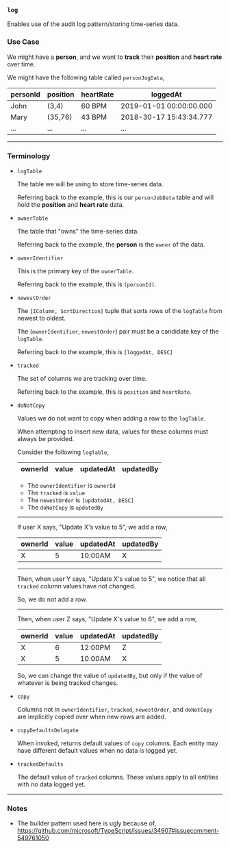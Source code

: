 ### `log`

Enables use of the audit log pattern/storing time-series data.

### Use Case

We might have a **person**, and we want to **track** their **position** and **heart rate** over time.

We might have the following table called `personJogData`,

|personId|position|heartRate|loggedAt               |
|--------|--------|---------|-----------------------|
|John    |(3,4)   |60 BPM   |2019-01-01 00:00:00.000|
|Mary    |(35,76) |43 BPM   |2018-30-17 15:43:34.777|
|...     |...     |...      |...                    |

-----

### Terminology

+ `logTable`

  The table we will be using to store time-series data.

  Referring back to the example,
  this is our `personJobData` table and will hold the **position** and **heart rate** data.

+ `ownerTable`

  The table that "owns" the time-series data.

  Referring back to the example,
  the **person** is the `owner` of the data.

+ `ownerIdentifier`

  This is the primary key of the `ownerTable`.

  Referring back to the example,
  this is `(personId)`.

+ `newestOrder`

  The `[IColumn, SortDirection]` tuple that sorts rows of the `logTable` from newest to oldest.

  The (`ownerIdentifier`, `newestOrder`) pair must be a candidate key of the `logTable`.

  Referring back to the example,
  this is `[loggedAt, DESC]`

+ `tracked`

  The set of columns we are tracking over time.

  Referring back to the example,
  this is `position` and `heartRate`.

+ `doNotCopy`

  Values we do not want to copy when adding a row to the `logTable`.

  When attempting to insert new data,
  values for these columns must always be provided.

  Consider the following `logTable`,

  |ownerId|value|updatedAt|updatedBy|
  |-------|-----|---------|---------|

  + The `ownerIdentifier` is `ownerId`
  + The `tracked` is `value`
  + The `newestOrder` is `[updatedAt, DESC]`
  + The `doNotCopy` is `updatedBy`

  -----

  If user X says, "Update X's value to 5",
  we add a row,

  |ownerId|value|updatedAt|updatedBy|
  |-------|-----|---------|---------|
  |X      |5    |10:00AM  |X        |

  -----

  Then, when user Y says, "Update X's value to 5",
  we notice that all `tracked` column values have not changed.

  So, we do not add a row.

  -----

  Then, when user Z says, "Update X's value to 6",
  we add a row,

  |ownerId|value|updatedAt|updatedBy|
  |-------|-----|---------|---------|
  |X      |6    |12:00PM  |Z        |
  |X      |5    |10:00AM  |X        |

  So, we can change the value of `updatedBy`, but only
  if the value of whatever is being tracked changes.

+ `copy`

  Columns not in `ownerIdentifier`, `tracked`, `newestOrder`, and `doNotCopy` are implicitly copied over when new rows are added.

+ `copyDefaultsDelegate`

  When invoked, returns default values of `copy` columns.
  Each entity may have different default values
  when no data is logged yet.

+ `trackedDefaults`

  The default value of `tracked` columns.
  These values apply to all entities with no data
  logged yet.

-----

### Notes

+ The builder pattern used here is ugly because of,
  https://github.com/microsoft/TypeScript/issues/34907#issuecomment-549761050
